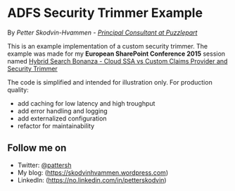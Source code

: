 # ADFS Security Trimmer Example
By *Petter Skodvin-Hvammen - [Principal Consultant at Puzzlepart](http://www.puzzlapart.com)*

This is an example implementation of a custom security trimmer. The example was made for my **European SharePoint Conference 2015** session named [Hybrid Search Bonanza - Cloud SSA vs Custom Claims Provider and Security Trimmer](http://www.sharepointeurope.com/conferences/session/445/hybrid-search-bonanza--cloud-ssa-vs-custom-claims-provider-and-security-trimmer-level-400)

The code is simplified and intended for illustration only. For production quality:

- add caching for low latency and high troughput
- add error handling and logging
- add externalized configuration
- refactor for maintainability

## Follow me on 

- Twitter: [@pattersh](https://twitter.com/pettersh)
- My blog: (https://skodvinhvammen.wordpress.com)
- LinkedIn: (https://no.linkedin.com/in/petterskodvin)
